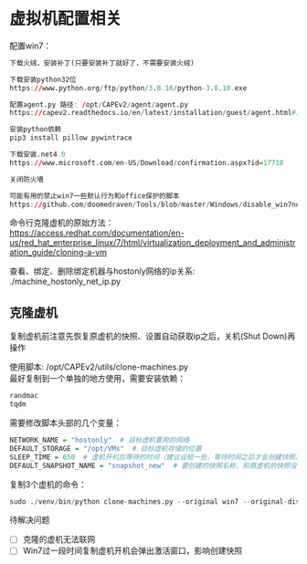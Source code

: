 # 虚拟机配置相关

配置win7：  
```r
下载火绒，安装补丁(只要安装补丁就好了，不需要安装火绒)

下载安装python32位
https://www.python.org/ftp/python/3.8.10/python-3.8.10.exe

配置agent.py 路径: /opt/CAPEv2/agent/agent.py  
https://capev2.readthedocs.io/en/latest/installation/guest/agent.html#installing-the-agent  

安装python依赖
pip3 install pillow pywintrace

下载安装.net4.0
https://www.microsoft.com/en-US/Download/confirmation.aspx?id=17718

关闭防火墙

可能有用的禁止win7一些默认行为和office保护的脚本
https://github.com/doomedraven/Tools/blob/master/Windows/disable_win7noise.bat
```

命令行克隆虚机的原始方法：  
https://access.redhat.com/documentation/en-us/red_hat_enterprise_linux/7/html/virtualization_deployment_and_administration_guide/cloning-a-vm  


查看、绑定、删除绑定机器与hostonly网络的ip关系: ./machine_hostonly_net_ip.py  


## 克隆虚机
复制虚机前注意先恢复原虚机的快照、设置自动获取ip之后，关机(Shut Down)再操作  

使用脚本: /opt/CAPEv2/utils/clone-machines.py  
最好复制到一个单独的地方使用，需要安装依赖：  
```r
randmac
tqdm
```

需要修改脚本头部的几个变量：  
```r
NETWORK_NAME = "hostonly"  # 目标虚机要用的网络
DEFAULT_STORAGE = "/opt/VMs"  # 目标虚机存储的位置
SLEEP_TIME = 650  # 虚机开机后等待的时间（建议设短一些，等待时间之后才会创建快照）
DEFAULT_SNAPSHOT_NAME = "snapshot_new"  # 要创建的快照名称，和原虚机的快照没有关系
```

复制3个虚机的命令：  
```r
sudo ./venv/bin/python clone-machines.py --original win7 --original-disk /opt/VMs/win7.qcow2 --prefix win7 --count 3 --count-offset 2 --ip 192.168.100.132
```

待解决问题  
- [ ] 克隆的虚机无法联网
- [ ] Win7过一段时间复制虚机开机会弹出激活窗口，影响创建快照
